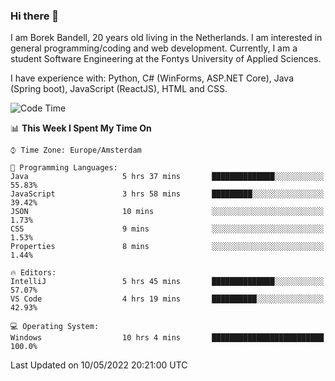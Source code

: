 ### Hi there 👋

I am Borek Bandell, 20 years old living in the Netherlands. I am interested in general programming/coding and web development. Currently, I am a student Software Engineering at the Fontys University of Applied Sciences.

I have experience with: Python, C# (WinForms, ASP.NET Core), Java (Spring boot), JavaScript (ReactJS), HTML and CSS.

<!--START_SECTION:waka-->
![Code Time](http://img.shields.io/badge/Code%20Time-121%20hrs%2018%20mins-blue)

📊 **This Week I Spent My Time On** 

```text
⌚︎ Time Zone: Europe/Amsterdam

💬 Programming Languages: 
Java                     5 hrs 37 mins       ██████████████░░░░░░░░░░░   55.83% 
JavaScript               3 hrs 58 mins       █████████░░░░░░░░░░░░░░░░   39.42% 
JSON                     10 mins             ░░░░░░░░░░░░░░░░░░░░░░░░░   1.73% 
CSS                      9 mins              ░░░░░░░░░░░░░░░░░░░░░░░░░   1.53% 
Properties               8 mins              ░░░░░░░░░░░░░░░░░░░░░░░░░   1.44%

🔥 Editors: 
IntelliJ                 5 hrs 45 mins       ██████████████░░░░░░░░░░░   57.07% 
VS Code                  4 hrs 19 mins       ██████████░░░░░░░░░░░░░░░   42.93%

💻 Operating System: 
Windows                  10 hrs 4 mins       █████████████████████████   100.0%

```


 Last Updated on 10/05/2022 20:21:00 UTC
<!--END_SECTION:waka-->

<!--**tcBorek2002/tcBorek2002** is a ✨ _special_ ✨ repository because its `README.md` (this file) appears on your GitHub profile.

Here are some ideas to get you started:

- 🔭 I’m currently working on ...
- 🌱 I’m currently learning ...
- 👯 I’m looking to collaborate on ...
- 🤔 I’m looking for help with ...
- 💬 Ask me about ...
- 📫 How to reach me: ...
- 😄 Pronouns: ...
- ⚡ Fun fact: ...
-->
